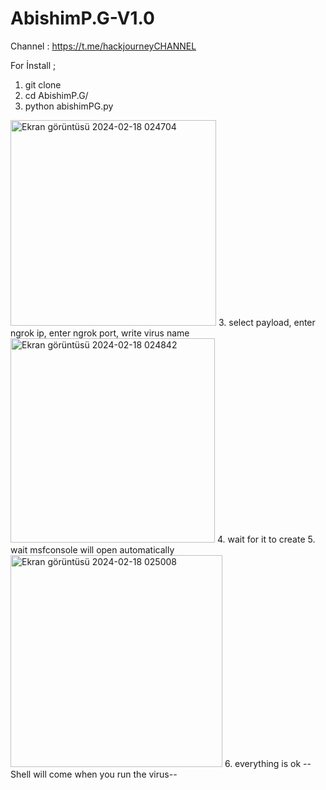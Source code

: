 # AbishimP.G-V1.0
Channel : https://t.me/hackjourneyCHANNEL

For İnstall ;
1. git clone 
1. cd AbishimP.G/
2. python abishimPG.py
<img width="329" alt="Ekran görüntüsü 2024-02-18 024704" src="https://github.com/Abishim/AbishimP.G/assets/160396741/74a459c9-030b-4ccc-af1b-e03032719a1b">
3. select payload, enter ngrok ip, enter ngrok port, write virus name
<img width="327" alt="Ekran görüntüsü 2024-02-18 024842" src="https://github.com/Abishim/AbishimP.G/assets/160396741/1b6c63f8-7454-428e-abb1-847ed1afc8d5">
4. wait for it to create
5. wait msfconsole will open automatically
<img width="339" alt="Ekran görüntüsü 2024-02-18 025008" src="https://github.com/Abishim/AbishimP.G/assets/160396741/205d474e-3d41-4ee9-9963-1173b74acaf3">
6. everything is ok
--Shell will come when you run the virus--
